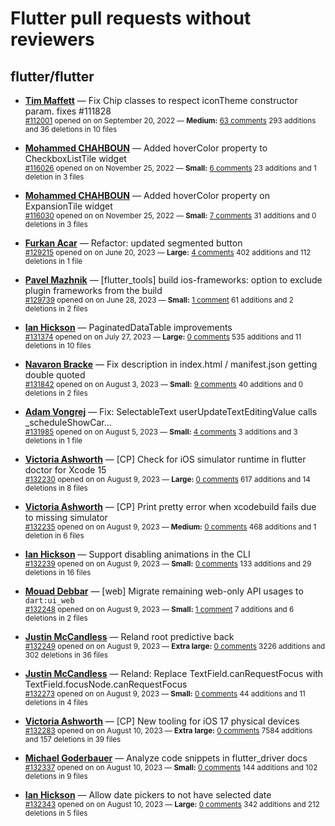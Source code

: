# Flutter pull requests without reviewers

## flutter/flutter

* **[Tim Maffett](https://github.com/timmaffett)** &mdash; Fix Chip classes to respect iconTheme constructor param. fixes #111828<br />
    <sub>[#112001](https://github.com/flutter/flutter/pull/112001) opened on on September 20, 2022 &mdash; **Medium:** [63 comments](https://github.com/flutter/flutter/pull/112001) 293 additions and 36 deletions in 10 files</sub><br />

* **[Mohammed  CHAHBOUN](https://github.com/M97Chahboun)** &mdash; Added hoverColor property to CheckboxListTile widget<br />
    <sub>[#116026](https://github.com/flutter/flutter/pull/116026) opened on on November 25, 2022 &mdash; **Small:** [6 comments](https://github.com/flutter/flutter/pull/116026) 23 additions and 1 deletion in 3 files</sub><br />

* **[Mohammed  CHAHBOUN](https://github.com/M97Chahboun)** &mdash; Added hoverColor property on ExpansionTile widget<br />
    <sub>[#116030](https://github.com/flutter/flutter/pull/116030) opened on on November 25, 2022 &mdash; **Small:** [7 comments](https://github.com/flutter/flutter/pull/116030) 31 additions and 0 deletions in 3 files</sub><br />

* **[Furkan Acar](https://github.com/AcarFurkan)** &mdash; Refactor: updated segmented button<br />
    <sub>[#129215](https://github.com/flutter/flutter/pull/129215) opened on on June 20, 2023 &mdash; **Large:** [4 comments](https://github.com/flutter/flutter/pull/129215) 402 additions and 112 deletions in 1 file</sub><br />

* **[Pavel Mazhnik](https://github.com/p-mazhnik)** &mdash; [flutter_tools] build ios-frameworks: option to exclude plugin frameworks from the build<br />
    <sub>[#129739](https://github.com/flutter/flutter/pull/129739) opened on on June 28, 2023 &mdash; **Small:** [1 comment](https://github.com/flutter/flutter/pull/129739) 61 additions and 2 deletions in 2 files</sub><br />

* **[Ian Hickson](https://github.com/Hixie)** &mdash; PaginatedDataTable improvements<br />
    <sub>[#131374](https://github.com/flutter/flutter/pull/131374) opened on on July 27, 2023 &mdash; **Large:** [0 comments](https://github.com/flutter/flutter/pull/131374) 535 additions and 11 deletions in 10 files</sub><br />

* **[Navaron Bracke](https://github.com/navaronbracke)** &mdash; Fix description in index.html / manifest.json getting double quoted<br />
    <sub>[#131842](https://github.com/flutter/flutter/pull/131842) opened on on August 3, 2023 &mdash; **Small:** [9 comments](https://github.com/flutter/flutter/pull/131842) 40 additions and 0 deletions in 2 files</sub><br />

* **[Adam Vongrej](https://github.com/vongrad)** &mdash; Fix: SelectableText userUpdateTextEditingValue calls _scheduleShowCar…<br />
    <sub>[#131985](https://github.com/flutter/flutter/pull/131985) opened on on August 5, 2023 &mdash; **Small:** [4 comments](https://github.com/flutter/flutter/pull/131985) 3 additions and 3 deletions in 1 file</sub><br />

* **[Victoria Ashworth](https://github.com/vashworth)** &mdash; [CP] Check for iOS simulator runtime in flutter doctor for Xcode 15<br />
    <sub>[#132230](https://github.com/flutter/flutter/pull/132230) opened on on August 9, 2023 &mdash; **Large:** [0 comments](https://github.com/flutter/flutter/pull/132230) 617 additions and 14 deletions in 8 files</sub><br />

* **[Victoria Ashworth](https://github.com/vashworth)** &mdash; [CP] Print pretty error when xcodebuild fails due to missing simulator<br />
    <sub>[#132235](https://github.com/flutter/flutter/pull/132235) opened on on August 9, 2023 &mdash; **Medium:** [0 comments](https://github.com/flutter/flutter/pull/132235) 468 additions and 1 deletion in 6 files</sub><br />

* **[Ian Hickson](https://github.com/Hixie)** &mdash; Support disabling animations in the CLI<br />
    <sub>[#132239](https://github.com/flutter/flutter/pull/132239) opened on on August 9, 2023 &mdash; **Small:** [0 comments](https://github.com/flutter/flutter/pull/132239) 133 additions and 29 deletions in 16 files</sub><br />

* **[Mouad Debbar](https://github.com/mdebbar)** &mdash; [web] Migrate remaining web-only API usages to `dart:ui_web`<br />
    <sub>[#132248](https://github.com/flutter/flutter/pull/132248) opened on on August 9, 2023 &mdash; **Small:** [1 comment](https://github.com/flutter/flutter/pull/132248) 7 additions and 6 deletions in 2 files</sub><br />

* **[Justin McCandless](https://github.com/justinmc)** &mdash; Reland root predictive back<br />
    <sub>[#132249](https://github.com/flutter/flutter/pull/132249) opened on on August 9, 2023 &mdash; **Extra large:** [0 comments](https://github.com/flutter/flutter/pull/132249) 3226 additions and 302 deletions in 36 files</sub><br />

* **[Justin McCandless](https://github.com/justinmc)** &mdash; Reland: Replace TextField.canRequestFocus with TextField.focusNode.canRequestFocus<br />
    <sub>[#132273](https://github.com/flutter/flutter/pull/132273) opened on on August 9, 2023 &mdash; **Small:** [0 comments](https://github.com/flutter/flutter/pull/132273) 44 additions and 11 deletions in 4 files</sub><br />

* **[Victoria Ashworth](https://github.com/vashworth)** &mdash; [CP] New tooling for iOS 17 physical devices<br />
    <sub>[#132283](https://github.com/flutter/flutter/pull/132283) opened on on August 10, 2023 &mdash; **Extra large:** [0 comments](https://github.com/flutter/flutter/pull/132283) 7584 additions and 157 deletions in 39 files</sub><br />

* **[Michael Goderbauer](https://github.com/goderbauer)** &mdash; Analyze code snippets in flutter_driver docs<br />
    <sub>[#132337](https://github.com/flutter/flutter/pull/132337) opened on on August 10, 2023 &mdash; **Small:** [0 comments](https://github.com/flutter/flutter/pull/132337) 144 additions and 102 deletions in 9 files</sub><br />

* **[Ian Hickson](https://github.com/Hixie)** &mdash; Allow date pickers to not have selected date<br />
    <sub>[#132343](https://github.com/flutter/flutter/pull/132343) opened on on August 10, 2023 &mdash; **Large:** [0 comments](https://github.com/flutter/flutter/pull/132343) 342 additions and 212 deletions in 5 files</sub><br />

